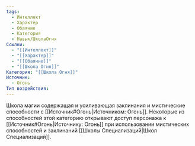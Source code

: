 ```yaml
---
tags:
  - Интеллект
  - Характер
  - Обаяние
  - Категория
  - Навык/ШколаОгня
Ссылки:
  - "[[Интеллект]]"
  - "[[Характер]]"
  - "[[Обаяние]]"
  - "[[Школа Огня]]"
Категория: "[[Школа Огня]]"
Источник:
  - Огонь
Тип воздействия:
---
```

Школа магии содержащая и усиливающая заклинания и мистические способности с [[Источник#Огонь|Источником: Огонь]]. Некоторые из способностей этой категорию открывают доступ персонажа к [[Источник#Огонь|Источнику: Огонь]] при использовании мистических способностей и заклинаний [[Школы Специализаций|Школ Специализаций]]. 